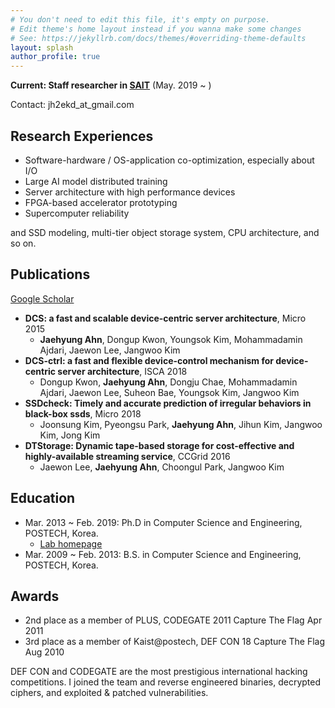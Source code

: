 ```yaml
---
# You don't need to edit this file, it's empty on purpose.
# Edit theme's home layout instead if you wanna make some changes
# See: https://jekyllrb.com/docs/themes/#overriding-theme-defaults
layout: splash
author_profile: true
---
```


**Current: Staff researcher in [SAIT](https://www.sait.samsung.co.kr/saithome/main/main.do)** (May. 2019 ~ )

Contact: jh2ekd_at_gmail.com

## Research Experiences
- Software-hardware / OS-application co-optimization, especially about I/O
- Large AI model distributed training 
- Server architecture with high performance devices
- FPGA-based accelerator prototyping
- Supercomputer reliability

and SSD modeling, multi-tier object storage system, CPU architecture, and so on.


## Publications
[Google Scholar](https://scholar.google.com/citations?user=DXWX7pQAAAAJ)
- **DCS: a fast and scalable device-centric server architecture**, Micro 2015
  - **Jaehyung Ahn**, Dongup Kwon, Youngsok Kim, Mohammadamin Ajdari, Jaewon Lee, Jangwoo Kim
- **DCS-ctrl: a fast and flexible device-control mechanism for device-centric server architecture**, ISCA 2018
  - Dongup Kwon, **Jaehyung Ahn**, Dongju Chae, Mohammadamin Ajdari, Jaewon Lee, Suheon Bae, Youngsok Kim, Jangwoo Kim
- **SSDcheck: Timely and accurate prediction of irregular behaviors in black-box ssds**, Micro 2018
  - Joonsung Kim, Pyeongsu Park, **Jaehyung Ahn**, Jihun Kim, Jangwoo Kim, Jong Kim
- **DTStorage: Dynamic tape-based storage for cost-effective and highly-available streaming service**, CCGrid 2016
  - Jaewon Lee, **Jaehyung Ahn**, Choongul Park, Jangwoo Kim


## Education
- Mar. 2013 ~ Feb. 2019: Ph.D in Computer Science and Engineering, POSTECH, Korea.
  - [Lab homepage](https://hpcs.snu.ac.kr/)
- Mar. 2009 ~ Feb. 2013: B.S. in Computer Science and Engineering, POSTECH, Korea.

## Awards
 - 2nd place as a member of PLUS, CODEGATE 2011 Capture The Flag Apr 2011
 - 3rd place as a member of Kaist@postech, DEF CON 18 Capture The Flag Aug 2010

DEF CON and CODEGATE are the most prestigious international hacking competitions. I joined the team and reverse engineered binaries, decrypted ciphers, and exploited & patched vulnerabilities.
